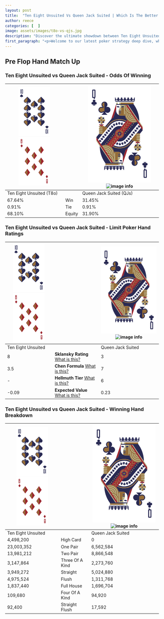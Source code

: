 ```yaml
---
layout: post
title:  "Ten Eight Unsuited Vs Queen Jack Suited | Which Is The Better Hand In Poker? A Complete Guide"
author: reece
categories: [  ]
image: assets/images/t8o-vs-qjs.jpg
description: "Discover the ultimate showdown between Ten Eight Unsuited and Queen Jack Suited in poker! Uncover the odds, strategies, and scenarios where one hand triumphs over the other. Get ready to up your poker game with this thrilling analysis."
first_paragraph: "<p>Welcome to our latest poker strategy deep dive, where we're pitting two distinct hands against each other in a high-stakes showdown: Ten Eight Unsuited vs Queen Jack Suited.</p><p>In the dynamic world of poker, every decision counts, and knowing which hand holds the upper hand is key to your success at the table.</p><p>In this article, we'll dissect these two hands, explore the scenarios where one dominates the other, and equip you with the knowledge to make strategic choices that can tip the odds in your favor.</p><p>Get ready to unravel the intriguing dynamics of these poker hands and elevate your game to new heights.</p>"
---
```




[comment]: # (sp0)

## Pre Flop Hand Match Up

<div class="table hand-ratings" markdown="1"> 



### Ten Eight Unsuited vs Queen Jack Suited - Odds Of Winning


    
| ![image info](assets/images/hand1/T.png) ![image info](assets/images/hand1/8o.png) |  | ![image info](assets/images/hand2/Q.png) ![image info](assets/images/hand2/Js.png) |
| -------- | -------- | -------- |
| Ten Eight Unsuited (T8o) |  | Queen Jack Suited (QJs) |
| 67.64% | Win | 31.45% |
| 0.91% | Tie | 0.91% |
| 68.10% | Equity | 31.90% |




[comment]: # (sp1)



### Ten Eight Unsuited vs Queen Jack Suited - Limit Poker Hand Ratings


    
| ![image info](assets/images/hand1/T.png) ![image info](assets/images/hand1/8o.png) |  | ![image info](assets/images/hand2/Q.png) ![image info](assets/images/hand2/Js.png) |
| -------- | -------- | -------- |
| Ten Eight Unsuited |  | Queen Jack Suited |
| 8 | **Sklansky Rating** [What is this?](/sklansky-rating-explained) | 3 |
| 3.5 | **Chen Formula** [What is this?](/chen-formula-explained) | 7 |
| - | **Hellmuth Tier** [What is this?](/Hellmuth-tier-explained) | 6 |
| -0.09 | **Expected Value** [What is this?](/expected-value-explained) | 0.23 |




[comment]: # (sp2)



### Ten Eight Unsuited vs Queen Jack Suited - Winning Hand Breakdown


    
| ![image info](assets/images/hand1/T.png) ![image info](assets/images/hand1/8o.png) |  | ![image info](assets/images/hand2/Q.png) ![image info](assets/images/hand2/Js.png) |
| -------- | -------- | -------- |
| Ten Eight Unsuited |  | Queen Jack Suited |
| 4,498,200 | High Card | 0 |
| 23,003,352 | One Pair | 6,562,584 |
| 13,981,212 | Two Pair | 8,866,548 |
| 3,147,864 | Three Of A Kind | 2,273,760 |
| 3,949,272 | Straight | 5,024,880 |
| 4,975,524 | Flush | 1,311,768 |
| 1,837,440 | Full House | 1,696,704 |
| 109,680 | Four Of A Kind | 94,920 |
| 92,400 | Straight Flush | 17,592 |




[comment]: # (sp3)



</div>

[comment]: # (sp4)



[comment]: # (sp5)

